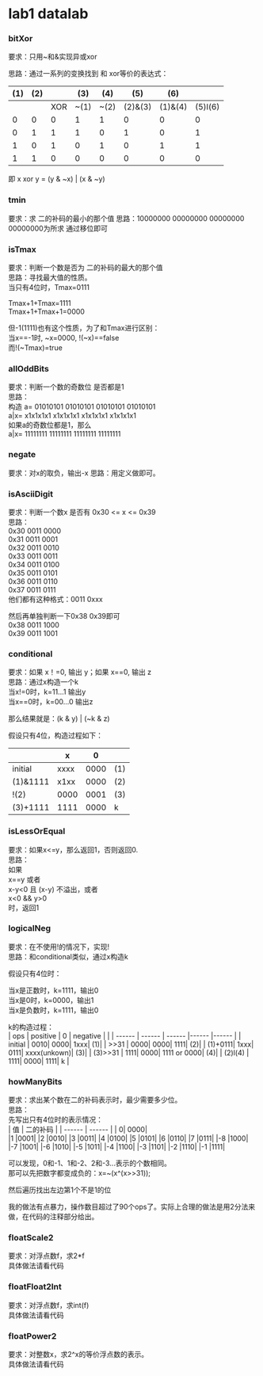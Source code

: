 # lab1 datalab

### bitXor
要求：只用~和&实现异或xor

思路：通过一系列的变换找到 和 xor等价的表达式：

| (1)   | (2)   | |    (3)   | (4)   |   (5)   |  (6) |  | 
| ------ | ------ | ------ | ------ | ------ | ------ | ------ | ------ |
|     |     | XOR|    ~(1)   | ~(2)   |    (2)&(3)     |  (1)&(4) | (5)l(6)  | 
|  0  |   0 |    0 |    1|     1|       0|          0|         0 |
 |    0|     1|     1|     1|     0|       1|          0|         1|
 |    1|     0|     1|     0|     1|       0|          1|         1|
 |    1|     1|     0|     0|     0|       0|          0|         0|

即  x xor y = (y & ~x) | (x & ~y)

### tmin
要求：求 二的补码的最小的那个值
思路：10000000 00000000 00000000 00000000为所求
通过移位即可

### isTmax
要求：判断一个数是否为 二的补码的最大的那个值  
思路：寻找最大值的性质。  
当只有4位时，Tmax=0111  

Tmax+1+Tmax=1111  
Tmax+1+Tmax+1=0000  
 
但-1(1111)也有这个性质，为了和Tmax进行区别：  
当x==-1时, ~x=0000, !(~x)==false  
而!(~Tmax)=true  
 
### allOddBits
要求：判断一个数的奇数位 是否都是1  
思路：  
构造 a=   01010101 01010101 01010101 01010101  
    a|x= x1x1x1x1 x1x1x1x1 x1x1x1x1 x1x1x1x1  
如果a的奇数位都是1，那么  
    a|x= 11111111 11111111 11111111 11111111  

### negate
要求：对x的取负，输出-x
思路：用定义做即可。

### isAsciiDigit
要求：判断一个数x 是否有 0x30 <= x <= 0x39  
思路：  
0x30   0011 0000  
0x31   0011 0001  
0x32   0011 0010  
0x33   0011 0011  
0x34   0011 0100  
0x35   0011 0101  
0x36   0011 0110  
0x37   0011 0111  
他们都有这种格式：0011 0xxx   
 
然后再单独判断一下0x38 0x39即可  
0x38   0011 1000  
0x39   0011 1001  


### conditional
要求：如果 x！=0, 输出 y；如果 x==0, 输出 z  
思路：通过x构造一个k  
当x!=0时，k=11...1 输出y  
当x==0时，k=00...0 输出z  

那么结果就是：(k & y) | (~k & z)  

假设只有4位，构造过程如下：  

|   | x | 0 |  |  
| ------ | ------ | ------ |------ |  
| initial | xxxx | 0000 |(1)|
| (1)&1111 | x1xx | 0000 |(2)|
| !(2)  | 0000 | 0001 |(3)|
| (3)+1111 | 1111 | 0000 |k|

### isLessOrEqual
要求：如果x<=y，那么返回1，否则返回0.  
思路：  
如果  
x==y 或者  
x-y<0 且 (x-y) 不溢出，或者  
x<0 && y>0  
时，返回1  

### logicalNeg
要求：在不使用!的情况下，实现!  
思路：和conditional类似，通过x构造k  

假设只有4位时：  

当x是正数时，k=1111，输出0  
当x是0时，k=0000，输出1  
当x是负数时，k=1111，输出0  

k的构造过程：  
| ops | positive | 0 | negative |   |
| ------ | ------ | ------ |------ |------ |
|  initial |   0010|         0000|      1xxx|             (1)|
|  >>31    |   0000|         0000|      1111|             (2)|
 |  (1)+0111|   1xxx|         0111|      xxxx(unkown)|     (3)|
 |  (3)>>31 |   1111|         0000|      1111 or 0000|     (4)|
 |  (2)l(4) |   1111|         0000|      1111|             k  | 

### howManyBits
要求：求出某个数在二的补码表示时，最少需要多少位。  
思路：  
先写出只有4位时的表示情况：  
| 值 | 二的补码 |
| ------ | ------ |
| 0|	0000|  
|1	|0001|
|2	|0010|
|3	|0011|
|4	|0100|
|5	|0101|
|6	|0110|
|7	|0111|
|-8	|1000|
|-7	|1001|
|-6	|1010|
|-5	|1011|
|-4	|1100|
|-3	|1101|
|-2	|1110|
|-1	|1111|

可以发现，0和-1、1和-2、2和-3...表示的个数相同。  
那可以先把数字都变成负的：x=~(x^(x>>31));  

然后遍历找出左边第1个不是1的位  

我的做法有点暴力，操作数目超过了90个ops了。实际上合理的做法是用2分法来做，在代码的注释部分给出。  


### floatScale2
要求：对浮点数f，求2*f  
具体做法请看代码  
### floatFloat2Int  
要求：对浮点数f，求int(f)  
具体做法请看代码  
### floatPower2  
要求：对整数x，求2^x的等价浮点数的表示。  
具体做法请看代码  

